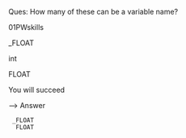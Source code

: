 Ques: How many of these can be a variable name?


 01PWskills

 _FLOAT  

 int

 FLOAT

 You will succeed

--> Answer 
    
     _FLOAT 
      FLOAT